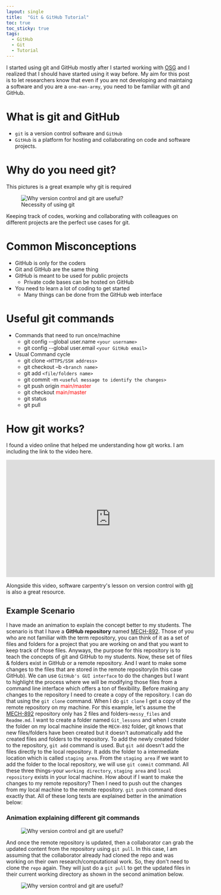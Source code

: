 ```yaml
---
layout: single
title:  "Git & GitHub Tutorial"
toc: true
toc_sticky: true
tags:
  - GitHub
  - Git
  - Tutorial
---
```

I started using git and GitHub mostly after I started working with [OSG](https://osg-htc.org/) and I realized that I should have started using it way before. My aim for this post is to let 
researchers know that even if you are not developing and maintaing a software and you are a `one-man-army`, you need to be familiar with git and GitHub.
# What is git and GitHub
- `git` is a version control software and `GitHub` 
- `GitHub` is a platform for hosting and collaborating on code and software projects.

# Why do you need git?
This pictures is a great example why git is required
<figure class="align-center">
  <img src="{{ site.url }}{{ site.baseurl }}/docs/assets/images/Phd_comics.jpeg" alt="Why version control and git are useful?">
  <figcaption>Necessity of using git</figcaption>
</figure>
Keeping track of codes, working and collaborating with colleagues on different projects are the perfect use cases for git.

# Common Misconceptions
- GitHub is only for the coders
- Git and GitHub are the same thing
- GitHub is meant to be used for public projects
  - Private code bases can be hosted on GitHub
- You need to learn a lot of coding to get started
  - Many things can be done from the GitHub web interface

# Useful git commands
- Commands that need to run once/machine
  - git config --global user.name `<your username>`
  - git config --global user.email `<your GitHub email>`
- Usual Command cycle
  - git clone `<HTTPS/SSH address>`
  - git checkout –b `<branch name>`
  - git add `<file/folders name>`
  - git commit -m `<useful message to identify the changes>`
  - git push origin <span style="color:red">main/master</span>
  - git checkout <span style="color:red">main/master</span>
  - git status
  - git pull
  
# How git works?

I found a video online that helped me understanding how git works. I am including the link to the video here.

  <iframe src="https://www.youtube.com/watch?/v=e9lnsKot_SQ&ab_channel=ByteByteGo" width="560" height="315" frameborder="0"> </iframe>
  
Alongside this video, software carpentry's lesson on version control with [git](https://swcarpentry.github.io/git-novice/) is also a great resource. 
## Example Scenario 
I have made an animation to explain the concept better to my students. The scenario is that I have a **GitHub repository** named [MECH-892](https://github.com/showmic09/MECH-892). Those of you who are not familiar with the term repository, you can think of it as a set of files and folders for a project that you are working on and that you want to keep track of those files. Anyways, the purpose for this repository is to teach the concepts of git and GitHub to my students. Now, these set of files & folders exist in GitHub or a remote repository. And I want to make some changes to the files that are stored in the remote repository(in this case GitHub). We can use `GitHub's GUI interface` to do the changes but I want to highlight the process where we will be modifying those files from a command line interface which offers a ton of flexibility. Before making any changes to the repository I need to create a copy of the repository. I can do that using the `git clone` command. When I do `git clone` I get a copy of the remote repository on my machine. For this example, let's assume the [MECH-892](https://github.com/showmic09/MECH-892) repository only has 2 files and folders-`messy_files` and `Readme.md`. I want to create a folder named `Git_lessons` and when I create the folder on my local machine inside the `MECH-892` folder, git knows that new files/folders have been created but it doesn't automatically add the created files and folders to the repository. To add the newly created folder to the repository, `git add` command is used. But `git add` doesn't add the files directly to the local repository. It adds the folder to a intermediate location which is called `staging area`. From the `staging area` if we want to add the folder to the local repository, we will use `git commit` command. All these three things-your `working directory`, `staging area` and `local repository` exists in your local machine. How about if I want to make the changes to my remote repository? Then I need to push out the changes from my local machine to the remote repository. `git push` command does exactly that. All of these long texts are explained better in the animation below:
### Animation explaining different git commands
 <figure class="align-center">
  <img src="{{ site.url }}{{ site.baseurl }}/docs/assets/files/how-git-works-slide1.gif" alt="Why version control and git are useful?">
</figure>

And once the remote repository is updated, then a collaborator can grab the updated content from the repository using `git pull`. In this case, I am assuming that the collaborator already had cloned the repo and was working on their own research/computational work. So, they don't need to clone the `repo` again. They will just do a `git pull` to get the updated files in their current working directory as shown in the second animation below. 

 <figure class="align-center">
  <img src="{{ site.url }}{{ site.baseurl }}/docs/assets/files/how-git-works-slide2.gif" alt="Why version control and git are useful?">
</figure>